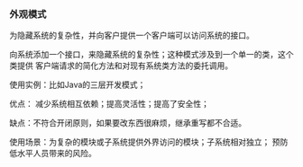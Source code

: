 ### 外观模式
为隐藏系统的复杂性，并向客户提供一个客户端可以访问系统的接口。

向系统添加一个接口，来隐藏系统的复杂性；这种模式涉及到一个单一的类，这个类提供
客户端请求的简化方法和对现有系统类方法的委托调用。

使用实例：比如Java的三层开发模式；

优点： 减少系统相互依赖；提高灵活性；提高了安全性；

缺点：不符合开闭原则，如果要改东西很麻烦，继承重写都不合适。

使用场景：为复杂的模块或子系统提供外界访问的模块；子系统相对独立；
预防低水平人员带来的风险。